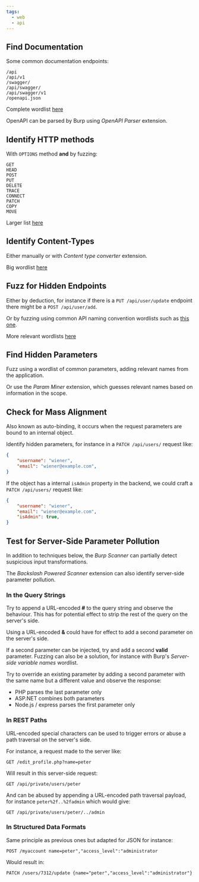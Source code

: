 ```yaml
---
tags:
  - web
  - api
---
```

## Find Documentation

Some common documentation endpoints:
```
/api
/api/v1
/swagger/
/api/swagger/
/api/swagger/v1
/openapi.json
```

Complete wordlist [here](https://raw.githubusercontent.com/danielmiessler/SecLists/master/Discovery/Web-Content/swagger.txt)

OpenAPI can be parsed by Burp using *OpenAPI Parser* extension.

## Identify HTTP methods

With `OPTIONS` method **and** by fuzzing:
```
GET
HEAD
POST
PUT
DELETE
TRACE
CONNECT
PATCH
COPY
MOVE
```

Larger list [here](https://raw.githubusercontent.com/OWASP/AppSec-Browser-Bundle/master/utilities/wfuzz/wordlist/fuzzdb/attack-payloads/http-protocol/http-protocol-methods.txt)

## Identify Content-Types

Either manually or with *Content type converter* extension.

Big wordlist [here](https://raw.githubusercontent.com/danielmiessler/SecLists/master/Discovery/Web-Content/web-all-content-types.txt)

## Fuzz for Hidden Endpoints

Either by deduction, for instance if there is a `PUT /api/user/update` endpoint there might be a `POST /api/user/add`.

Or by fuzzing using common API naming convention wordlists such as [this one](https://raw.githubusercontent.com/danielmiessler/SecLists/master/Discovery/Web-Content/api/actions.txt).

More relevant wordlists [here](https://github.com/danielmiessler/SecLists/tree/master/Discovery/Web-Content/api)

## Find Hidden Parameters

Fuzz using a wordlist of common parameters, adding relevant names from the application.

Or use the *Param Miner* extension, which guesses relevant names based on information in the scope.

## Check for Mass Alignment

Also known as auto-binding, it occurs when the request parameters are bound to an internal object.

Identify hidden parameters, for instance in a `PATCH /api/users/` request like:
```json
{
	"username": "wiener",
	"email": "wiener@example.com",
}
```

If the object has a internal `isAdmin` property in the backend, we could craft a `PATCH /api/users/` request like:
```json
{
	"username": "wiener",
	"email": "wiener@example.com",
	"isAdmin": true,
}
```

## Test for Server-Side Parameter Pollution

In addition to techniques below, the *Burp Scanner* can partially detect suspicious input transformations.

The *Backslash Powered Scanner* extension can also identify server-side parameter pollution.
### In the Query Strings

Try to append a URL-encoded **#** to the query string and observe the behaviour. This has for potential effect to strip the rest of the query on the server's side.

Using a URL-encoded **&** could have for effect to add a second parameter on the server's side.

If a second parameter can be injected, try and add a second **valid** parameter. Fuzzing can also be a solution, for instance with Burp's *Server-side variable names* wordlist.

Try to override an existing parameter by adding a second parameter with the same name but a different value and observe the response:
- PHP parses the last parameter only
- ASP.NET combines both parameters
- Node.js / express parses the first parameter only

### In REST Paths

URL-encoded special characters can be used to trigger errors or abuse a path traversal on the server's side.

For instance, a request made to the server like:
```http
GET /edit_profile.php?name=peter
```

Will result in this server-side request:
```http
GET /api/private/users/peter
```

And can be abused by appending a URL-encoded path traversal payload, for instance `peter%2f..%2fadmin` which would give:
```http
GET /api/private/users/peter/../admin
```

### In Structured Data Formats

Same principle as previous ones but adapted for JSON for instance:
```http
POST /myaccount name=peter","access_level":"administrator
```

Would result in:
```http
PATCH /users/7312/update {name="peter","access_level":"administrator"}
```